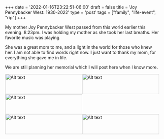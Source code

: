 +++
date = '2022-01-16T23:22:51-06:00'
draft = false
title = 'Joy Pennybacker West: 1930-2022'
type = 'post'
tags = ["family", "life-event", "rip"]
+++


My mother Joy Pennybacker West passed from this world earlier this evening. 8:23pm. I was holding my mother as she took her last breaths.  Her favorite music was playing.<br />

She was a great mom to me, and a light in the world for those who knew her.  I am not able to find words right now.  I just want to thank my mom, for everything she gave me in life. <br />

We are still planning her memorial which I will post here when I know more.


<style>
  .image-row {
    display: flex;
  }
</style>

<div class="image-row">
  <img src="https://julianwest.me/Blog/posts/images/momyoung.jpg" alt="Alt text" width="250" height="65">  
  <img src="https://julianwest.me/Blog/posts/images/mom-hs.jpg" alt="Alt text" width="250" height="65">
</div>

<div class="image-row">
  <img src="https://julianwest.me/Blog/posts/images/mom-wedding.jpeg" alt="Alt text" width="250" height="65">
</div>

<div class="image-row">
  <img src="https://julianwest.me/Blog/posts/images/me-mom1.jpg" alt="Alt text" width="250" height="65">  
  <img src="https://julianwest.me/Blog/posts/images/me-mom2.jpg" alt="Alt text" width="250" height="65">
</div>